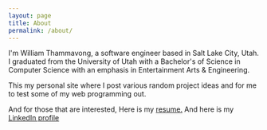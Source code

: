 ```yaml
---
layout: page
title: About
permalink: /about/
---
```


I'm William Thammavong, a software engineer based in Salt Lake City, Utah. I graduated from the University of Utah with a Bachelor's of Science in Computer Science
with an emphasis in Entertainment Arts & Engineering.

This my personal site where I post various random project ideas and for me to test some of my web programming out.

And for those that are interested, Here is my [resume.](/assets/TheResume.pdf) And here is my [LinkedIn profile][LinkedIn]

[LinkedIn]: http://www.linkedin.com/in/williamtham/
